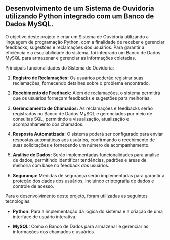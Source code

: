 ## Desenvolvimento de um Sistema de Ouvidoria utilizando Python integrado com um Banco de Dados MySQL.
O objetivo deste projeto é criar um Sistema de Ouvidoria utilizando a linguagem de programação Python, com a finalidade de receber e gerenciar feedbacks, sugestões e reclamações dos usuários. Para garantir a eficiência e a escalabilidade do sistema, foi integrado um Banco de Dados MySQL para armazenar e gerenciar as informações coletadas.

Principais funcionalidades do Sistema de Ouvidoria:

1. **Registro de Reclamações:** Os usuários poderão registrar suas reclamações, fornecendo detalhes sobre o problema encontrado.

2. **Recebimento de Feedback:** Além de reclamações, o sistema permitirá que os usuários forneçam feedbacks e sugestões para melhorias.

3. **Gerenciamento de Chamados:** As reclamações e feedbacks serão registrados no Banco de Dados MySQL e gerenciados por meio de consultas SQL, permitindo a visualização, atualização e acompanhamento dos chamados.

4. **Resposta Automatizada:** O sistema poderá ser configurado para enviar respostas automáticas aos usuários, confirmando o recebimento de suas solicitações e fornecendo um número de acompanhamento.

5. **Análise de Dados:** Serão implementadas funcionalidades para análise de dados, permitindo identificar tendências, padrões e áreas de melhoria com base no feedback dos usuários.
   
6. **Segurança:** Medidas de segurança serão implementadas para garantir a proteção dos dados dos usuários, incluindo criptografia de dados e controle de acesso.

Para o desenvolvimento deste projeto, foram utilizadas as seguintes tecnologias:

- **Python:** Para a implementação da lógica do sistema e a criação de uma interface de usuário interativa.
  
- **MySQL:** Como o Banco de Dados para armazenar e gerenciar as informações dos chamados e usuários.

